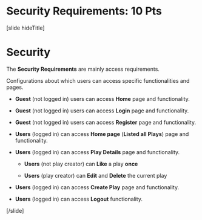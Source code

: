 # Security Requirements: 10 Pts

[slide hideTitle]

# Security

The **Security Requirements** are mainly access requirements. 

Configurations about which users can access specific functionalities and pages.

- **Guest** (not logged in) users can access **Home** page and functionality.

- **Guest** (not logged in) users can access **Login** page and functionality.

- **Guest** (not logged in) users can access **Register** page and functionality.

- **Users** (logged in) can access **Home page** (**Listed all Plays**) page and functionality.

- **Users** (logged in) can access **Play Details** page and functionality.

    - **Users** (not play creator) can **Like** a play **once** 

    - **Users** (play creator) can **Edit** and **Delete** the current play

- **Users** (logged in) can access **Create Play** page and functionality.

- **Users** (logged in) can access **Logout** functionality.

[/slide]